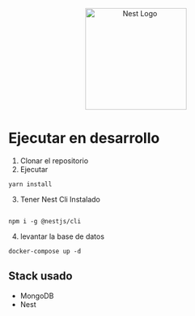 <p align="center">
  <a href="http://nestjs.com/" target="blank"><img src="https://nestjs.com/img/logo-small.svg" width="200" alt="Nest Logo" /></a>
</p>


# Ejecutar en desarrollo

1. Clonar el repositorio
2. Ejecutar
```
yarn install
```
3. Tener Nest Cli Instalado
```

npm i -g @nestjs/cli
```

4. levantar la base de datos 
```
docker-compose up -d
```

## Stack usado
* MongoDB
* Nest
